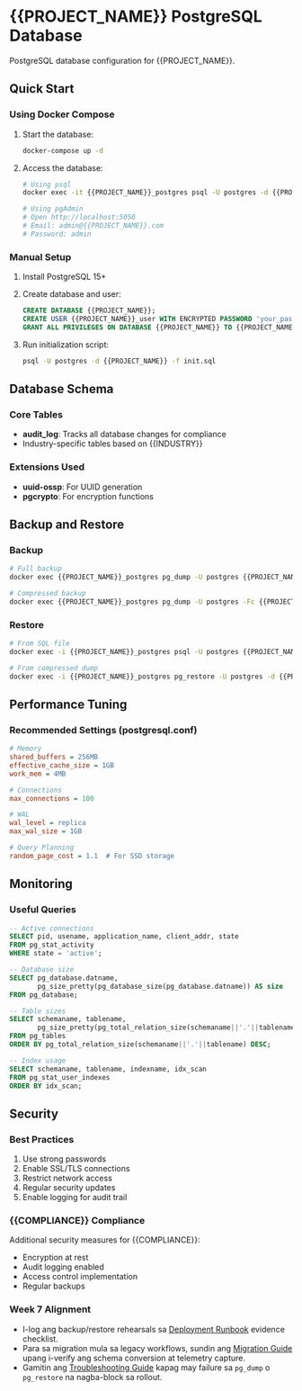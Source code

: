 # {{PROJECT_NAME}} PostgreSQL Database

PostgreSQL database configuration for {{PROJECT_NAME}}.

## Quick Start

### Using Docker Compose

1. Start the database:

   ```bash
   docker-compose up -d
   ```

2. Access the database:

   ```bash
   # Using psql
   docker exec -it {{PROJECT_NAME}}_postgres psql -U postgres -d {{PROJECT_NAME}}

   # Using pgAdmin
   # Open http://localhost:5050
   # Email: admin@{{PROJECT_NAME}}.com
   # Password: admin
   ```

### Manual Setup

1. Install PostgreSQL 15+

2. Create database and user:

   ```sql
   CREATE DATABASE {{PROJECT_NAME}};
   CREATE USER {{PROJECT_NAME}}_user WITH ENCRYPTED PASSWORD 'your_password';
   GRANT ALL PRIVILEGES ON DATABASE {{PROJECT_NAME}} TO {{PROJECT_NAME}}_user;
   ```

3. Run initialization script:

   ```bash
   psql -U postgres -d {{PROJECT_NAME}} -f init.sql
   ```

## Database Schema

### Core Tables

- **audit_log**: Tracks all database changes for compliance
- Industry-specific tables based on {{INDUSTRY}}

### Extensions Used

- **uuid-ossp**: For UUID generation
- **pgcrypto**: For encryption functions

## Backup and Restore

### Backup

```bash
# Full backup
docker exec {{PROJECT_NAME}}_postgres pg_dump -U postgres {{PROJECT_NAME}} > backup.sql

# Compressed backup
docker exec {{PROJECT_NAME}}_postgres pg_dump -U postgres -Fc {{PROJECT_NAME}} > backup.dump
```

### Restore

```bash
# From SQL file
docker exec -i {{PROJECT_NAME}}_postgres psql -U postgres {{PROJECT_NAME}} < backup.sql

# From compressed dump
docker exec -i {{PROJECT_NAME}}_postgres pg_restore -U postgres -d {{PROJECT_NAME}} < backup.dump
```

## Performance Tuning

### Recommended Settings (postgresql.conf)

```ini
# Memory
shared_buffers = 256MB
effective_cache_size = 1GB
work_mem = 4MB

# Connections
max_connections = 100

# WAL
wal_level = replica
max_wal_size = 1GB

# Query Planning
random_page_cost = 1.1  # For SSD storage
```

## Monitoring

### Useful Queries

```sql
-- Active connections
SELECT pid, usename, application_name, client_addr, state
FROM pg_stat_activity
WHERE state = 'active';

-- Database size
SELECT pg_database.datname,
       pg_size_pretty(pg_database_size(pg_database.datname)) AS size
FROM pg_database;

-- Table sizes
SELECT schemaname, tablename,
       pg_size_pretty(pg_total_relation_size(schemaname||'.'||tablename)) AS size
FROM pg_tables
ORDER BY pg_total_relation_size(schemaname||'.'||tablename) DESC;

-- Index usage
SELECT schemaname, tablename, indexname, idx_scan
FROM pg_stat_user_indexes
ORDER BY idx_scan;
```

## Security

### Best Practices

1. Use strong passwords
2. Enable SSL/TLS connections
3. Restrict network access
4. Regular security updates
5. Enable logging for audit trail

### {{COMPLIANCE}} Compliance

Additional security measures for {{COMPLIANCE}}:

- Encryption at rest
- Audit logging enabled
- Access control implementation
- Regular backups

### Week 7 Alignment
- I-log ang backup/restore rehearsals sa [Deployment Runbook](../../../docs/operations/deployment-runbook.md) evidence checklist.
- Para sa migration mula sa legacy workflows, sundin ang [Migration Guide](../../../docs/operations/migration-guide.md) upang i-verify ang schema conversion at telemetry capture.
- Gamitin ang [Troubleshooting Guide](../../../docs/operations/troubleshooting.md) kapag may failure sa `pg_dump` o `pg_restore` na nagba-block sa rollout.
